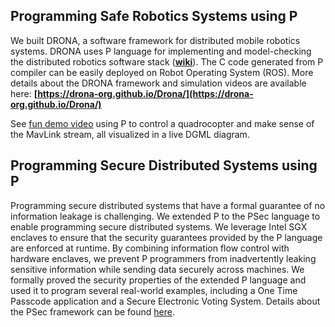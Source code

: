 ## Programming Safe Robotics Systems using P

We built DRONA, a software framework for distributed mobile robotics systems. DRONA uses P language for implementing and model-checking the distributed robotics software stack (**[wiki](https://github.com/Drona-Org/Drona/wiki/Drona-Software-Stack)**). The C code generated from P compiler can be easily deployed on  Robot Operating System (ROS).
More details about the DRONA framework and simulation videos are available here:
**[https://drona-org.github.io/Drona/](https://drona-org.github.io/Drona/)**

See [fun demo video](https://www.youtube.com/watch?v=R8ztpfMPs5c) using P to control a quadrocopter and make sense of the MavLink stream, all visualized in a live DGML diagram.

## Programming Secure Distributed Systems using P

Programming secure distributed systems that have a formal guarantee of no information leakage is challenging.
We extended P to the PSec language to enable programming secure distributed systems.
We leverage Intel SGX enclaves to ensure that the security guarantees provided by the P language are enforced
at runtime. By combining information flow control with hardware enclaves, we prevent P programmers
from inadvertently leaking sensitive information while sending data securely across machines. We
formally proved the security properties of the extended P language and used it to program several real-world
examples, including a One Time Passcode application and a Secure Electronic Voting System.
Details about the PSec framework can be found [here](https://github.com/ShivKushwah/PSec).


